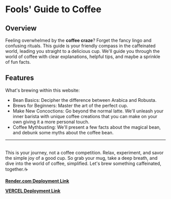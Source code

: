# Fools' Guide to Coffee

## Overview

Feeling overwhelmed by the **coffee craze**? Forget the fancy lingo and confusing rituals. This guide is your friendly compass in the caffeinated world, leading you straight to a delicious cup. We'll guide you through the world of coffee with clear explanations, helpful tips, and maybe a sprinkle of fun facts.

## Features

What's brewing within this website:

- Bean Basics: Decipher the difference between Arabica and Robusta.
- Brews for Beginners: Master the art of the perfect cup.
- Make New Concoctions: Go beyond the normal latte. We'll unleash your inner barista with unique coffee creations that you can make on your own giving it a more personal touch.
- Coffee Mythbusting: We'll present a few facts about the magical bean, and debunk some myths about the coffee bean.

---
\
This is your journey, not a coffee competition. Relax, experiment, and savor the simple joy of a good cup. So grab your mug, take a deep breath, and dive into the world of coffee, simplified. Let's brew something caffeinated, together.☕


**[Render.com Deployment Link](https://s53-coffee-guide.onrender.com)**

**[VERCEL Deployment Link](https://asap-project-coffee-guide.vercel.app/)**
